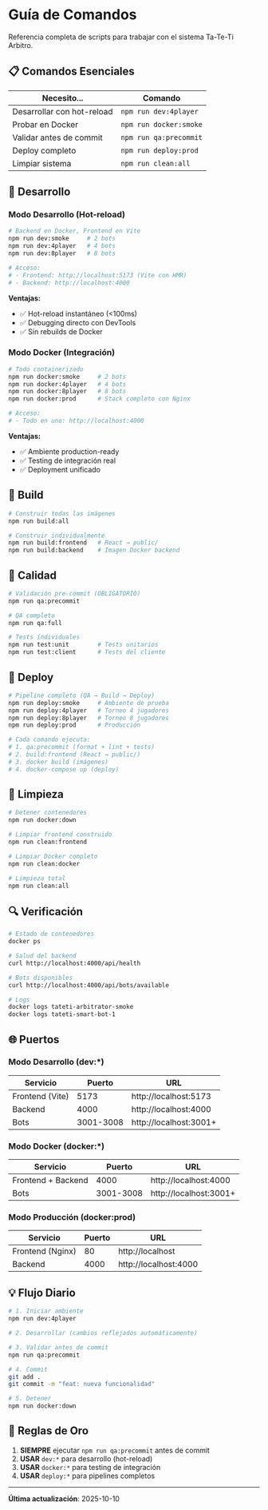 # Guía de Comandos

Referencia completa de scripts para trabajar con el sistema Ta-Te-Ti Arbitro.

## 📋 Comandos Esenciales

| Necesito... | Comando |
|-------------|---------|
| Desarrollar con hot-reload | `npm run dev:4player` |
| Probar en Docker | `npm run docker:smoke` |
| Validar antes de commit | `npm run qa:precommit` |
| Deploy completo | `npm run deploy:prod` |
| Limpiar sistema | `npm run clean:all` |

## 🚀 Desarrollo

### Modo Desarrollo (Hot-reload)

```bash
# Backend en Docker, Frontend en Vite
npm run dev:smoke     # 2 bots
npm run dev:4player   # 4 bots
npm run dev:8player   # 8 bots

# Acceso:
# - Frontend: http://localhost:5173 (Vite con HMR)
# - Backend: http://localhost:4000
```

**Ventajas:**
- ✅ Hot-reload instantáneo (<100ms)
- ✅ Debugging directo con DevTools
- ✅ Sin rebuilds de Docker

### Modo Docker (Integración)

```bash
# Todo containerizado
npm run docker:smoke     # 2 bots
npm run docker:4player   # 4 bots
npm run docker:8player   # 8 bots
npm run docker:prod      # Stack completo con Nginx

# Acceso:
# - Todo en uno: http://localhost:4000
```

**Ventajas:**
- ✅ Ambiente production-ready
- ✅ Testing de integración real
- ✅ Deployment unificado

## 🔨 Build

```bash
# Construir todas las imágenes
npm run build:all

# Construir individualmente
npm run build:frontend   # React → public/
npm run build:backend    # Imagen Docker backend
```

## 🧪 Calidad

```bash
# Validación pre-commit (OBLIGATORIO)
npm run qa:precommit

# QA completo
npm run qa:full

# Tests individuales
npm run test:unit        # Tests unitarios
npm run test:client      # Tests del cliente
```

## 🚢 Deploy

```bash
# Pipeline completo (QA → Build → Deploy)
npm run deploy:smoke     # Ambiente de prueba
npm run deploy:4player   # Torneo 4 jugadores
npm run deploy:8player   # Torneo 8 jugadores
npm run deploy:prod      # Producción

# Cada comando ejecuta:
# 1. qa:precommit (format + lint + tests)
# 2. build:frontend (React → public/)
# 3. docker build (imágenes)
# 4. docker-compose up (deploy)
```

## 🧹 Limpieza

```bash
# Detener contenedores
npm run docker:down

# Limpiar frontend construido
npm run clean:frontend

# Limpiar Docker completo
npm run clean:docker

# Limpieza total
npm run clean:all
```

## 🔍 Verificación

```bash
# Estado de contenedores
docker ps

# Salud del backend
curl http://localhost:4000/api/health

# Bots disponibles
curl http://localhost:4000/api/bots/available

# Logs
docker logs tateti-arbitrator-smoke
docker logs tateti-smart-bot-1
```

## 🌐 Puertos

### Modo Desarrollo (dev:*)

| Servicio | Puerto | URL |
|----------|--------|-----|
| Frontend (Vite) | 5173 | http://localhost:5173 |
| Backend | 4000 | http://localhost:4000 |
| Bots | 3001-3008 | http://localhost:3001+ |

### Modo Docker (docker:*)

| Servicio | Puerto | URL |
|----------|--------|-----|
| Frontend + Backend | 4000 | http://localhost:4000 |
| Bots | 3001-3008 | http://localhost:3001+ |

### Modo Producción (docker:prod)

| Servicio | Puerto | URL |
|----------|--------|-----|
| Frontend (Nginx) | 80 | http://localhost |
| Backend | 4000 | http://localhost:4000 |

## 💡 Flujo Diario

```bash
# 1. Iniciar ambiente
npm run dev:4player

# 2. Desarrollar (cambios reflejados automáticamente)

# 3. Validar antes de commit
npm run qa:precommit

# 4. Commit
git add .
git commit -m "feat: nueva funcionalidad"

# 5. Detener
npm run docker:down
```

## 🎯 Reglas de Oro

1. **SIEMPRE** ejecutar `npm run qa:precommit` antes de commit
2. **USAR** `dev:*` para desarrollo (hot-reload)
3. **USAR** `docker:*` para testing de integración
4. **USAR** `deploy:*` para pipelines completos

---

**Última actualización**: 2025-10-10

